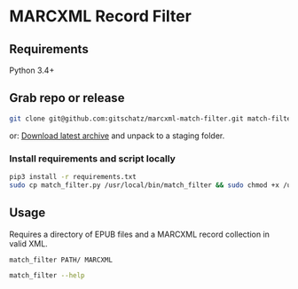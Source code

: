 # MARCXML Record Filter

## Requirements
Python 3.4+

## Grab repo or release
```bash
git clone git@github.com:gitschatz/marcxml-match-filter.git match-filter && cd match-filter
```
or:
[Download latest archive](https://github.com/gitschatz/marcxml-match-filter/releases/latest) and unpack to a staging folder.

### Install requirements and script locally
```bash
pip3 install -r requirements.txt
sudo cp match_filter.py /usr/local/bin/match_filter && sudo chmod +x /usr/local/bin/match_filter
```

## Usage
Requires a directory of EPUB files and a MARCXML record collection in valid XML.
```bash
match_filter PATH/ MARCXML
```
```bash
match_filter --help
```
